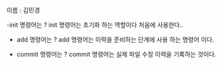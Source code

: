이름 : 김민경

-init 명령어는 ?
init 명령어는 초기화 하는 역할이다  처음에 사용한다..


- add 명령어는 ? 
add 명령어는 이력을 준비하는 단계에 사용 하는 명령어 이다.

- commit 명령어는 ? 
commit 명령어는 실제 파일 수정 이력을 기록하는 것이다. 
